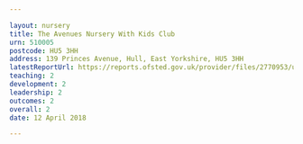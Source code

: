 ```yaml
---

layout: nursery
title: The Avenues Nursery With Kids Club
urn: 510005
postcode: HU5 3HH
address: 139 Princes Avenue, Hull, East Yorkshire, HU5 3HH
latestReportUrl: https://reports.ofsted.gov.uk/provider/files/2770953/urn/510005.pdf
teaching: 2
development: 2
leadership: 2
outcomes: 2
overall: 2
date: 12 April 2018

---
```

